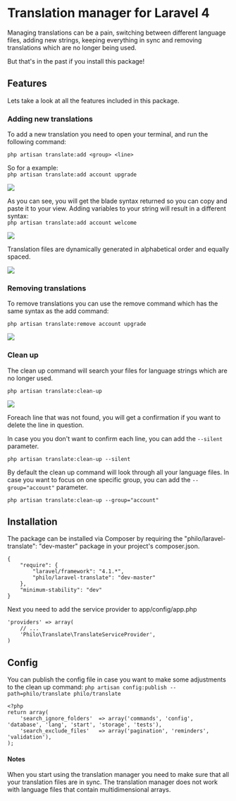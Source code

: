 Translation manager for Laravel 4
===============

Managing translations can be a pain, switching between different language files, adding new strings, keeping everything in sync and removing translations which are no longer being used.

But that's in the past if you install this package!

## Features
Lets take a look at all the features included in this package.

### Adding new translations
To add a new translation you need to open your terminal, and run the following command:

`php artisan translate:add <group> <line>`

So for a example:  
`php artisan translate:add account upgrade`

<img src="http://s30.postimg.org/ilqog05lt/Screen_Shot_2013_12_16_at_01_23_08.png">

As you can see, you will get the blade syntax returned so you can copy and paste it to your view. Adding variables to your string will result in a different syntax:  
`php artisan translate:add account welcome`

<img src="http://postimg.org/image/aps91qf5r/">

Translation files are dynamically generated in alphabetical order and equally spaced.

<img src="http://s22.postimg.org/cdwderlpd/Screen_Shot_2013_12_16_at_01_30_50.png">

### Removing translations

To remove translations you can use the remove command which has the same syntax as the add command:  

`php artisan translate:remove account upgrade`

<img src="http://s22.postimg.org/ojq62wpsx/Screen_Shot.png">

### Clean up
The clean up command will search your files for language strings which are no longer used.

`php artisan translate:clean-up`

<img src="http://s27.postimg.org/5og9mmibn/Screen_Shot_2013_12_16_at_12_02_54.png">

Foreach line that was not found, you will get a confirmation if you want to delete the line in question.

In case you you don't want to confirm each line, you can add the `--silent` parameter.  

`php artisan translate:clean-up --silent`

By default the clean up command will look through all your language files. In case you want to focus on one specific group, you can add the `--group="account"` parameter.  

`php artisan translate:clean-up --group="account"`

## Installation
The package can be installed via Composer by requiring the "philo/laravel-translate": "dev-master" package in your project's composer.json.

```
{
    "require": {
        "laravel/framework": "4.1.*",
        "philo/laravel-translate": "dev-master"
    },
    "minimum-stability": "dev"
}
```

Next you need to add the service provider to app/config/app.php

```
'providers' => array(
    // ...
    'Philo\Translate\TranslateServiceProvider',
)
```

## Config

You can publish the config file in case you want to make some adjustments to the clean up command:
`php artisan config:publish --path=philo/translate philo/translate`

```
<?php
return array(
	'search_ignore_folders'  => array('commands', 'config', 'database', 'lang', 'start', 'storage', 'tests'),
	'search_exclude_files'   => array('pagination', 'reminders', 'validation'),
);
```

#### Notes
When you start using the translation manager you need to make sure that all your translation files are in sync.
The translation manager does not work with language files that contain multidimensional arrays.
